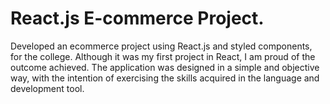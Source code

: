 # React.js E-commerce Project.

Developed an ecommerce project using React.js and styled components, for the college. 
Although it was my first project in React, I am proud of the outcome achieved. The application was designed in a simple and objective way, with the intention of exercising the skills acquired in the language and development tool.

